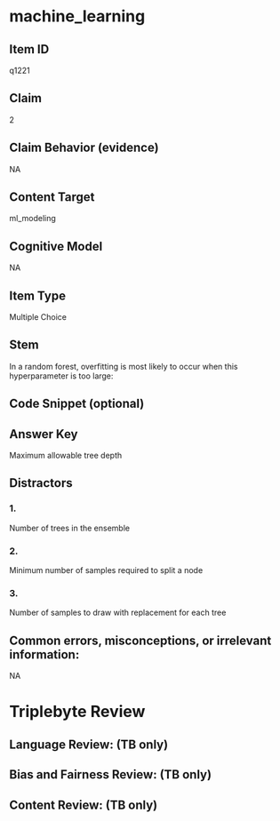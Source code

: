 # machine_learning

## Item ID
q1221

## Claim
2

## Claim Behavior (evidence)
NA

## Content Target
ml_modeling

## Cognitive Model
NA

## Item Type
Multiple Choice

## Stem
In a random forest, overfitting is most likely to occur when this hyperparameter is too large:

## Code Snippet (optional)


## Answer Key
Maximum allowable tree depth

## Distractors

### 1.
Number of trees in the ensemble

### 2.
Minimum number of samples required to split a node

### 3.
Number of samples to draw with replacement for each tree

## Common errors, misconceptions, or irrelevant information:
NA

# Triplebyte Review


## Language Review: (TB only)


## Bias and Fairness Review: (TB only)


## Content Review: (TB only)

